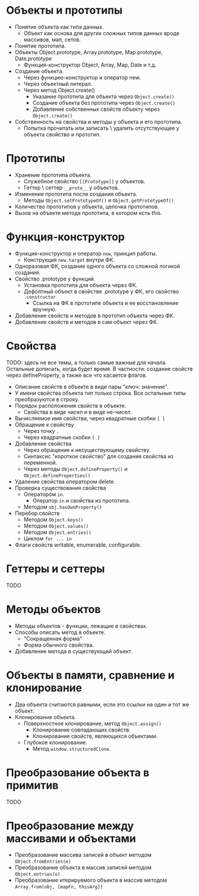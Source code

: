 # Объекты и прототипы

* Понятие объекта как типа данных.
  * Объект как основа для других сложных типов данных вроде массивов, мап, сетов.
* Понятие прототипа.
* Объекты Object.prototype, Array.prototype, Map.prototype, Date.prototype
  * Функция-конструктор Object, Array, Map, Date и т.д.
* Создание объекта.
  * Через функцию-конструктор и оператор new.
  * Через объектный литерал.
  * Через метод Object.create()
    * Указание прототипа для объекта через `Object.create()`
    * Создание объекта без прототипа через `Object.create()`
    * Добавление собственных свойств объекту через `Object.create()`
* Собственность на свойства и методы у объекта и его прототипа.
  * Попытка прочитать или записать \ удалить отсутствующее у объекта свойство и прототип.

# Прототипы

* Хранение прототипа объекта.
  * Служебное свойство `[[Prototype]]` у объектов.
  * Геттер \ сеттер `__proto__` у объектов.
* Изменение прототипа после создания объекта.
  * Методы `Object.setPrototypeOf()` и `Object.getPrototypeOf()`
* Количество прототипов у объекта, цепочка прототипов.
* Вызов на объекте метода прототипа, в котором есть this.

# Функция-конструктор

* Функция-конструктор и оператор `new`, принцип работы.
  * Конструкция `new.target` внутри ФК.
* Одноразовая ФК, создание одного объекта со сложной логикой создания.
* Свойство .prototype у функций.
  * Установка прототипа для объекта через ФК.
  * Дефолтный объект в свойстве .prototype у ФК, его свойство `.constructor`
    * Ссылка на ФК в прототипе объекта и ее восстановление вручную.
* Добавление свойств и методов в прототип объекта через ФК.
* Добавление свойств и методов в сам объект через ФК.

# Свойства

TODO: здесь не все темы, а только самые важные для начала. Остальные дописать, когда будет время. В частности: создание свойств через defineProperty, а также все что касается флагов.

* Описание свойств в объекте в виде пары "ключ: значение".
* У имени свойства объекта тип только строка. Все остальные типы преобразуются в строку.
* Порядок расположения свойств в объекте.
  * Свойства в виде чисел и в виде не-чисел.
* Вычисляемое имя свойства, через квадратные скобки `[ ]`
* Обращение к свойству
  * Через точку `.`
  * Через квадратные скобки `[ ]`
* Добавление свойства
  * Через обращение к несуществующему свойству.
  * Синтаксис "короткое свойство" для создания свойства из переменной.
  * Через методы `Object.defineProperty()` и `Object.defineProperties()`
* Удаление свойства оператором delete.
* Проверка существования свойства
  * Оператором `in`.
    * Оператор `in` и свойства из прототипа.
  * Методом `obj.hasOwnProperty()`
* Перебор свойств
  * Методом `Object.keys()`
  * Методом `Object.values()`
  * Методом `Object.entries()`
  * Циклом `for ... in`
* Флаги свойств writable, enumerable, configurable.

# Геттеры и сеттеры

TODO

# Методы объектов

* Методы объектов - функции, лежащие в свойствах.
* Способы описать метод в объекте.
  * "Сокращенная форма"
  * Форма обычного свойства.
* Добавление метода в существующий объект.



# Объекты в памяти, сравнение и клонирование

* Два объекта считаются равными, если это ссылки на один и тот же объект.
* Клонирование объекта.
  * Поверхностное клонирование, метод `Object.assign()`
    * Клонирование совпадающих свойств.
    * Клонирование свойств, являющихся объектами.
  * Глубокое клонирование.
    * Метод `window.structuredClone`.



# Преобразование объекта в примитив

TODO



# Преобразование между массивами и объектами

* Преобразование массива записей в объект методом `Object.fromEntries(e)`
* Преобразование объекта в массив записей методом `Object.entries(o)`
* Преобразование итерируемого объекта в массив методом `Array.from(obj, [mapFn, thisArg])`

